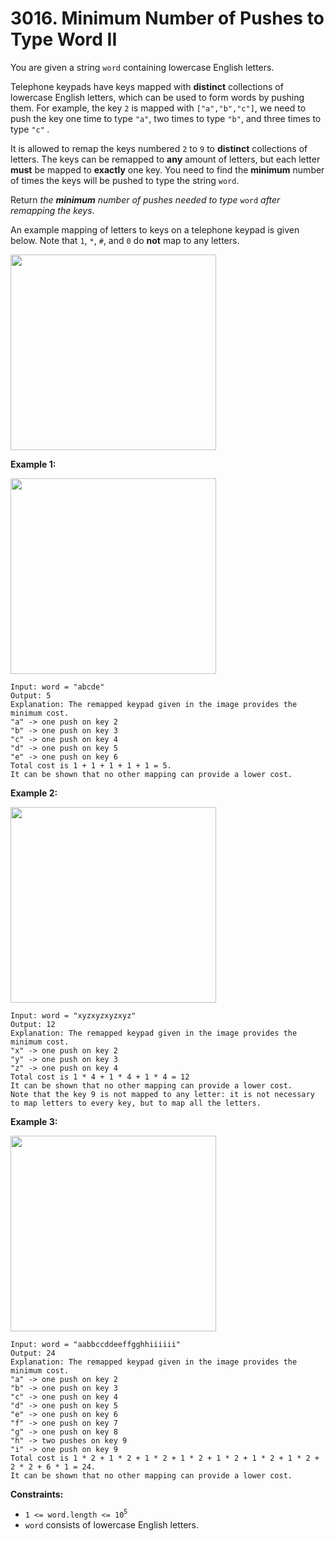 # 3016. Minimum Number of Pushes to Type Word II

You are given a string `word` containing lowercase English letters.

Telephone keypads have keys mapped with **distinct** collections of
lowercase English letters, which can be used to form words by pushing
them. For example, the key `2` is mapped with `["a","b","c"]`, we need
to push the key one time to type `"a"`, two times to type `"b"`, and
three times to type `"c"` *.*

It is allowed to remap the keys numbered `2` to `9` to **distinct**
collections of letters. The keys can be remapped to **any** amount of
letters, but each letter **must** be mapped to **exactly** one key. You
need to find the **minimum** number of times the keys will be pushed to
type the string `word`.

Return *the **minimum** number of pushes needed to type* `word` *after
remapping the keys*.

An example mapping of letters to keys on a telephone keypad is given
below. Note that `1`, `*`, `#`, and `0` do **not** map to any letters.

<img src="https://assets.leetcode.com/uploads/2023/12/26/keypaddesc.png"
style="width: 329px; height: 313px;" />

**Example 1:**

<img src="https://assets.leetcode.com/uploads/2023/12/26/keypadv1e1.png"
style="width: 329px; height: 313px;" />

    Input: word = "abcde"
    Output: 5
    Explanation: The remapped keypad given in the image provides the minimum cost.
    "a" -> one push on key 2
    "b" -> one push on key 3
    "c" -> one push on key 4
    "d" -> one push on key 5
    "e" -> one push on key 6
    Total cost is 1 + 1 + 1 + 1 + 1 = 5.
    It can be shown that no other mapping can provide a lower cost.

**Example 2:**

<img src="https://assets.leetcode.com/uploads/2023/12/26/keypadv2e2.png"
style="width: 329px; height: 313px;" />

    Input: word = "xyzxyzxyzxyz"
    Output: 12
    Explanation: The remapped keypad given in the image provides the minimum cost.
    "x" -> one push on key 2
    "y" -> one push on key 3
    "z" -> one push on key 4
    Total cost is 1 * 4 + 1 * 4 + 1 * 4 = 12
    It can be shown that no other mapping can provide a lower cost.
    Note that the key 9 is not mapped to any letter: it is not necessary to map letters to every key, but to map all the letters.

**Example 3:**

<img src="https://assets.leetcode.com/uploads/2023/12/27/keypadv2.png"
style="width: 329px; height: 313px;" />

    Input: word = "aabbccddeeffgghhiiiiii"
    Output: 24
    Explanation: The remapped keypad given in the image provides the minimum cost.
    "a" -> one push on key 2
    "b" -> one push on key 3
    "c" -> one push on key 4
    "d" -> one push on key 5
    "e" -> one push on key 6
    "f" -> one push on key 7
    "g" -> one push on key 8
    "h" -> two pushes on key 9
    "i" -> one push on key 9
    Total cost is 1 * 2 + 1 * 2 + 1 * 2 + 1 * 2 + 1 * 2 + 1 * 2 + 1 * 2 + 2 * 2 + 6 * 1 = 24.
    It can be shown that no other mapping can provide a lower cost.

**Constraints:**

- `1 <= word.length <= 10`<sup>`5`</sup>
- `word` consists of lowercase English letters.
